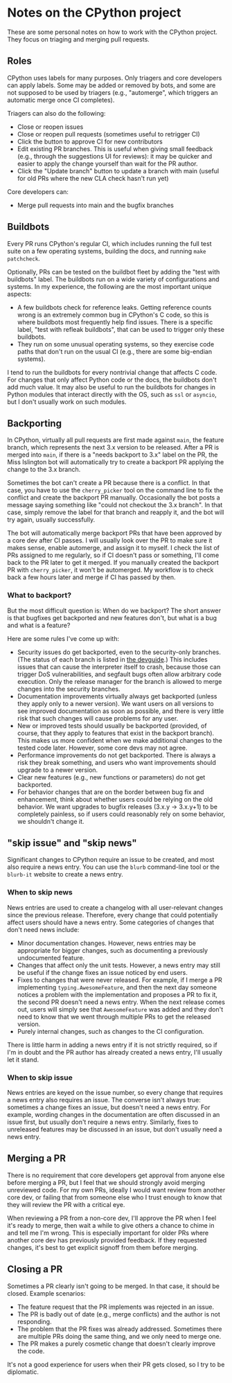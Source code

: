 # Notes on the CPython project

These are some personal notes on how to work with the CPython project. They
focus on triaging and merging pull requests.

## Roles

CPython uses labels for many purposes. Only triagers and core developers
can apply labels. Some may be added or removed by bots, and some are
not supposed to be used by triagers (e.g., "automerge", which triggers
an automatic merge once CI completes).

Triagers can also do the following:

- Close or reopen issues
- Close or reopen pull requests (sometimes useful to retrigger CI)
- Click the button to approve CI for new contributors
- Edit existing PR branches. This is useful when giving small
  feedback (e.g., through the suggestions UI for reviews): it may be
  quicker and easier to apply the change yourself than wait for the PR author.
- Click the "Update branch" button to update a branch with main
  (useful for old PRs where the new CLA check hasn't run yet)

Core developers can:

- Merge pull requests into main and the bugfix branches

## Buildbots

Every PR runs CPython's regular CI, which includes running the full
test suite on a few operating systems, building the docs, and running
`make patchcheck`.

Optionally, PRs can be tested on the buildbot fleet by adding the
"test with buildbots" label. The buildbots run on a wide variety of
configurations and systems. In my experience, the following are the
most important unique aspects:

- A few buildbots check for reference leaks. Getting reference counts
  wrong is an extremely common bug in CPython's C code, so this is
  where buildbots most frequently help find issues. There is a specific
  label, "test with refleak buildbots", that can be used to trigger
  only these buildbots.
- They run on some unusual operating systems, so they exercise
  code paths that don't run on the usual CI (e.g., there are some
  big-endian systems).

I tend to run the buildbots for every nontrivial change that affects
C code. For changes that only affect Python code or the docs, the
buildbots don't add much value. It may also be useful to run the
buildbots for changes in Python modules that interact directly
with the OS, such as `ssl` or `asyncio`, but I don't usually work on
such modules.

## Backporting

In CPython, virtually all pull requests are first made against
`main`, the feature branch, which represents the next 3.x version
to be released. After a PR is merged into `main`, if there is a
"needs backport to 3.x" label on the PR, the Miss Islington bot
will automatically try to create a backport PR applying the change
to the 3.x branch.

Sometimes the bot can't create a PR because there is a conflict.
In that case, you have to use the `cherry_picker` tool on the command
line to fix the conflict and create the backport PR manually.
Occasionally the bot posts a message saying something like
"could not checkout the 3.x branch". In that case, simply remove
the label for that branch and reapply it, and the bot will try again, usually
successfully.

The bot will automatically merge backport PRs that have been approved
by a core dev after CI passes. I will usually look over the PR
to make sure it makes sense, enable automerge, and assign it to myself.
I check the list of PRs assigned to me regularly, so if CI doesn't
pass or something, I'll come back to the PR later to get it merged.
If you manually created the backport PR with `cherry_picker`, it
won't be automerged. My workflow is to check back a few hours later
and merge if CI has passed by then.

### What to backport?

But the most difficult question is: When do we backport? The short
answer is that bugfixes get backported and new features don't, but
what is a bug and what is a feature?

Here are some rules I've come up with:

- Security issues do get backported, even to the security-only branches.
  (The status of each branch is listed in [the devguide](https://devguide.python.org/#status-of-python-branches).)
  This includes issues that can cause the interpreter itself to crash,
  because those can trigger DoS vulnerabilities, and segfault bugs often
  allow arbitrary code execution. Only the release manager for the branch
  is allowed to merge changes into the security branches.
- Documentation improvements virtually always get backported (unless
  they apply only to a newer version). We want users on all versions
  to see improved documentation as soon as possible, and there is very
  little risk that such changes will cause problems for any user.
- New or improved tests should usually be backported (provided, of course,
  that they apply to features that exist in the backport branch). This makes us
  more confident when we make additional changes to the tested code later.
  However, some core devs may not agree.
- Performance improvements do not get backported. There is always a
  risk they break something, and users who want improvements should
  upgrade to a newer version.
- Clear new features (e.g., new functions or parameters) do not get
  backported.
- For behavior changes that are on the border between bug fix and
  enhancement, think about whether users could be relying on the old
  behavior. We want upgrades to bugfix releases (3.x.y -> 3.x.y+1) to
  be completely painless, so if users could reasonably rely on some
  behavior, we shouldn't change it.

## "skip issue" and "skip news"

Significant changes to CPython require an issue to be created, and most
also require a news entry. You can use the `blurb` command-line
tool or the `blurb-it` website to create a news entry.

### When to skip news

News entries are used to create a changelog with all user-relevant
changes since the previous release. Therefore, every change that
could potentially affect users should have a news entry. Some
categories of changes that don't need news include:

- Minor documentation changes. However, news entries may be appropriate
  for bigger changes, such as documenting a previously undocumented
  feature.
- Changes that affect only the unit tests. However, a news entry may
  still be useful if the change fixes an issue noticed by end users.
- Fixes to changes that were never released. For example, if I merge
  a PR implementing `typing.AwesomeFeature`, and then the next day
  someone notices a problem with the implementation and proposes a PR
  to fix it, the second PR doesn't need a news entry. When the next
  release comes out, users will simply see that `AwesomeFeature` was
  added and they don't need to know that we went through multiple PRs
  to get the released version.
- Purely internal changes, such as changes to the CI configuration.

There is little harm in adding a news entry if it is not strictly
required, so if I'm in doubt and the PR author has already created a
news entry, I'll usually let it stand.

### When to skip issue

News entries are keyed on the issue number, so every change that
requires a news entry also requires an issue. The converse isn't always
true: sometimes a change fixes an issue, but doesn't need a news entry.
For example, wording changes in the documentation are often discussed
in an issue first, but usually don't require a news entry. Similarly,
fixes to unreleased features may be discussed in an issue, but don't
usually need a news entry.

## Merging a PR

There is no requirement that core developers get approval from
anyone else before merging a PR, but I feel that we should strongly
avoid merging unreviewed code. For my own PRs, ideally I would
want review from another core dev, or failing that from someone else
who I trust enough to know that they will review the PR with a critical
eye.

When reviewing a PR from a non-core dev, I'll approve the PR when I
feel it's ready to merge, then wait a while to give others a chance
to chime in and tell me I'm wrong. This is especially important for
older PRs where another core dev has previously provided feedback.
If they requested changes, it's best to get explicit signoff from them
before merging.

## Closing a PR

Sometimes a PR clearly isn't going to be merged. In that case, it
should be closed. Example scenarios:

- The feature request that the PR implements was rejected in an issue.
- The PR is badly out of date (e.g., merge conflicts) and the author
  is not responding.
- The problem that the PR fixes was already addressed. Sometimes there
  are multiple PRs doing the same thing, and we only need to merge one.
- The PR makes a purely cosmetic change that doesn't clearly improve
  the code.

It's not a good experience for users when their PR gets closed,
so I try to be diplomatic.

